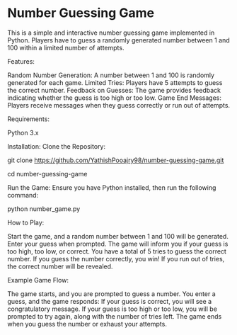 # Number Guessing Game
This is a simple and interactive number guessing game implemented in Python. Players have to guess a randomly generated number between 1 and 100 within a limited number of attempts.

Features:

Random Number Generation: A number between 1 and 100 is randomly generated for each game.
Limited Tries: Players have 5 attempts to guess the correct number.
Feedback on Guesses: The game provides feedback indicating whether the guess is too high or too low.
Game End Messages: Players receive messages when they guess correctly or run out of attempts.

Requirements:

Python 3.x

Installation:
Clone the Repository:

git clone https://github.com/YathishPooajry98/number-guessing-game.git

cd number-guessing-game

Run the Game: Ensure you have Python installed, then run the following command:

python number_game.py

How to Play:

Start the game, and a random number between 1 and 100 will be generated.
Enter your guess when prompted.
The game will inform you if your guess is too high, too low, or correct.
You have a total of 5 tries to guess the correct number.
If you guess the number correctly, you win! If you run out of tries, the correct number will be revealed.

Example Game Flow:

The game starts, and you are prompted to guess a number.
You enter a guess, and the game responds:
If your guess is correct, you will see a congratulatory message.
If your guess is too high or too low, you will be prompted to try again, along with the number of tries left.
The game ends when you guess the number or exhaust your attempts.
